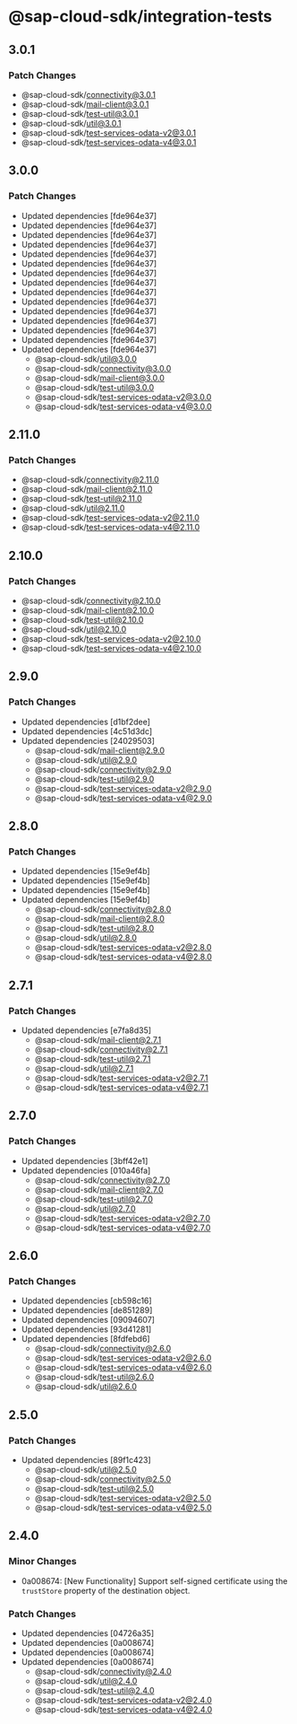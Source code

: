 # @sap-cloud-sdk/integration-tests

## 3.0.1

### Patch Changes

- @sap-cloud-sdk/connectivity@3.0.1
- @sap-cloud-sdk/mail-client@3.0.1
- @sap-cloud-sdk/test-util@3.0.1
- @sap-cloud-sdk/util@3.0.1
- @sap-cloud-sdk/test-services-odata-v2@3.0.1
- @sap-cloud-sdk/test-services-odata-v4@3.0.1

## 3.0.0

### Patch Changes

- Updated dependencies [fde964e37]
- Updated dependencies [fde964e37]
- Updated dependencies [fde964e37]
- Updated dependencies [fde964e37]
- Updated dependencies [fde964e37]
- Updated dependencies [fde964e37]
- Updated dependencies [fde964e37]
- Updated dependencies [fde964e37]
- Updated dependencies [fde964e37]
- Updated dependencies [fde964e37]
- Updated dependencies [fde964e37]
- Updated dependencies [fde964e37]
- Updated dependencies [fde964e37]
- Updated dependencies [fde964e37]
- Updated dependencies [fde964e37]
  - @sap-cloud-sdk/util@3.0.0
  - @sap-cloud-sdk/connectivity@3.0.0
  - @sap-cloud-sdk/mail-client@3.0.0
  - @sap-cloud-sdk/test-util@3.0.0
  - @sap-cloud-sdk/test-services-odata-v2@3.0.0
  - @sap-cloud-sdk/test-services-odata-v4@3.0.0

## 2.11.0

### Patch Changes

- @sap-cloud-sdk/connectivity@2.11.0
- @sap-cloud-sdk/mail-client@2.11.0
- @sap-cloud-sdk/test-util@2.11.0
- @sap-cloud-sdk/util@2.11.0
- @sap-cloud-sdk/test-services-odata-v2@2.11.0
- @sap-cloud-sdk/test-services-odata-v4@2.11.0

## 2.10.0

### Patch Changes

- @sap-cloud-sdk/connectivity@2.10.0
- @sap-cloud-sdk/mail-client@2.10.0
- @sap-cloud-sdk/test-util@2.10.0
- @sap-cloud-sdk/util@2.10.0
- @sap-cloud-sdk/test-services-odata-v2@2.10.0
- @sap-cloud-sdk/test-services-odata-v4@2.10.0

## 2.9.0

### Patch Changes

- Updated dependencies [d1bf2dee]
- Updated dependencies [4c51d3dc]
- Updated dependencies [24029503]
  - @sap-cloud-sdk/mail-client@2.9.0
  - @sap-cloud-sdk/util@2.9.0
  - @sap-cloud-sdk/connectivity@2.9.0
  - @sap-cloud-sdk/test-util@2.9.0
  - @sap-cloud-sdk/test-services-odata-v2@2.9.0
  - @sap-cloud-sdk/test-services-odata-v4@2.9.0

## 2.8.0

### Patch Changes

- Updated dependencies [15e9ef4b]
- Updated dependencies [15e9ef4b]
- Updated dependencies [15e9ef4b]
- Updated dependencies [15e9ef4b]
  - @sap-cloud-sdk/connectivity@2.8.0
  - @sap-cloud-sdk/mail-client@2.8.0
  - @sap-cloud-sdk/test-util@2.8.0
  - @sap-cloud-sdk/util@2.8.0
  - @sap-cloud-sdk/test-services-odata-v2@2.8.0
  - @sap-cloud-sdk/test-services-odata-v4@2.8.0

## 2.7.1

### Patch Changes

- Updated dependencies [e7fa8d35]
  - @sap-cloud-sdk/mail-client@2.7.1
  - @sap-cloud-sdk/connectivity@2.7.1
  - @sap-cloud-sdk/test-util@2.7.1
  - @sap-cloud-sdk/util@2.7.1
  - @sap-cloud-sdk/test-services-odata-v2@2.7.1
  - @sap-cloud-sdk/test-services-odata-v4@2.7.1

## 2.7.0

### Patch Changes

- Updated dependencies [3bff42e1]
- Updated dependencies [010a46fa]
  - @sap-cloud-sdk/connectivity@2.7.0
  - @sap-cloud-sdk/mail-client@2.7.0
  - @sap-cloud-sdk/test-util@2.7.0
  - @sap-cloud-sdk/util@2.7.0
  - @sap-cloud-sdk/test-services-odata-v2@2.7.0
  - @sap-cloud-sdk/test-services-odata-v4@2.7.0

## 2.6.0

### Patch Changes

- Updated dependencies [cb598c16]
- Updated dependencies [de851289]
- Updated dependencies [09094607]
- Updated dependencies [93d41281]
- Updated dependencies [8fdfebd6]
  - @sap-cloud-sdk/connectivity@2.6.0
  - @sap-cloud-sdk/test-services-odata-v2@2.6.0
  - @sap-cloud-sdk/test-services-odata-v4@2.6.0
  - @sap-cloud-sdk/test-util@2.6.0
  - @sap-cloud-sdk/util@2.6.0

## 2.5.0

### Patch Changes

- Updated dependencies [89f1c423]
  - @sap-cloud-sdk/util@2.5.0
  - @sap-cloud-sdk/connectivity@2.5.0
  - @sap-cloud-sdk/test-util@2.5.0
  - @sap-cloud-sdk/test-services-odata-v2@2.5.0
  - @sap-cloud-sdk/test-services-odata-v4@2.5.0

## 2.4.0

### Minor Changes

- 0a008674: [New Functionality] Support self-signed certificate using the `trustStore` property of the destination object.

### Patch Changes

- Updated dependencies [04726a35]
- Updated dependencies [0a008674]
- Updated dependencies [0a008674]
- Updated dependencies [0a008674]
  - @sap-cloud-sdk/connectivity@2.4.0
  - @sap-cloud-sdk/util@2.4.0
  - @sap-cloud-sdk/test-util@2.4.0
  - @sap-cloud-sdk/test-services-odata-v2@2.4.0
  - @sap-cloud-sdk/test-services-odata-v4@2.4.0
